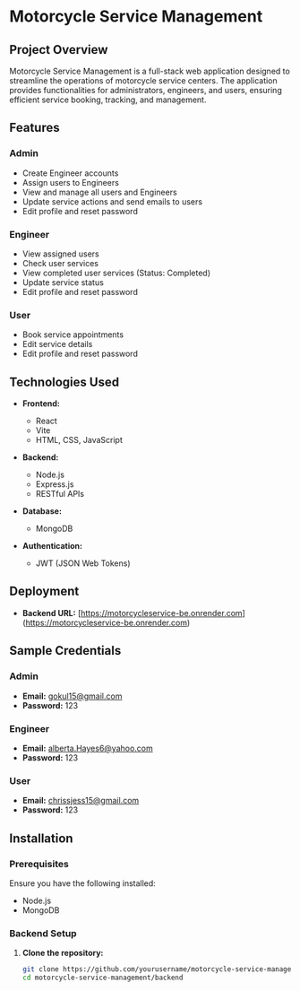 # Motorcycle Service Management

## Project Overview

Motorcycle Service Management is a full-stack web application designed to streamline the operations of motorcycle service centers. The application provides functionalities for administrators, engineers, and users, ensuring efficient service booking, tracking, and management.

## Features

### Admin
- Create Engineer accounts
- Assign users to Engineers
- View and manage all users and Engineers
- Update service actions and send emails to users
- Edit profile and reset password

### Engineer
- View assigned users
- Check user services
- View completed user services (Status: Completed)
- Update service status
- Edit profile and reset password

### User
- Book service appointments
- Edit service details
- Edit profile and reset password

## Technologies Used

- **Frontend:**
  - React
  - Vite
  - HTML, CSS, JavaScript

- **Backend:**
  - Node.js
  - Express.js
  - RESTful APIs

- **Database:**
  - MongoDB

- **Authentication:**
  - JWT (JSON Web Tokens)

## Deployment

- **Backend URL:** [https://motorcycleservice-be.onrender.com] (https://motorcycleservice-be.onrender.com)

## Sample Credentials

### Admin
- **Email:** gokul15@gmail.com
- **Password:**   123

### Engineer
- **Email:** alberta.Hayes6@yahoo.com
- **Password:** 123

### User
- **Email:** chrissjess15@gmail.com
- **Password:** 123

## Installation

### Prerequisites

Ensure you have the following installed:
- Node.js
- MongoDB

### Backend Setup

1. **Clone the repository:**

   ```bash
   git clone https://github.com/yourusername/motorcycle-service-management.git
   cd motorcycle-service-management/backend




